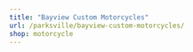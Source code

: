 ```yaml
---
title: "Bayview Custom Motorcycles"
url: /parksville/bayview-custom-motorcycles/
shop: motorcycle
---
```

